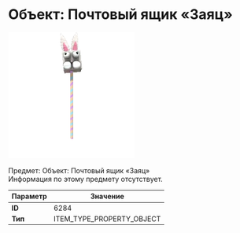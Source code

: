 # Объект: Почтовый ящик «Заяц»

![Item Image](../img/6284.webp?raw=true)

Предмет: Объект: Почтовый ящик «Заяц»<br>Информация по этому предмету отсутствует.


| Параметр | Значение |
|----------|----------|
| **ID** | 6284 |
| **Тип** | ITEM_TYPE_PROPERTY_OBJECT |


